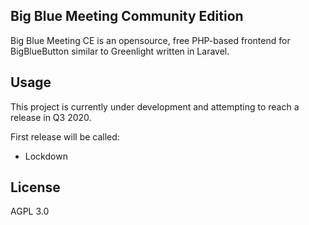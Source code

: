 ## Big Blue Meeting Community Edition

Big Blue Meeting CE is an opensource, free PHP-based frontend for BigBlueButton similar to Greenlight written in Laravel.

## Usage
This project is currently under development and attempting to reach a release in Q3 2020.

First release will be called: 
- Lockdown



## License
AGPL 3.0
